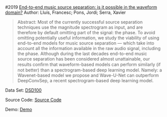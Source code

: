 #2019 [End-to-end music source separation: is it possible in the waveform domain?](http://arxiv.org/abs/1810.12187)
Author: Lluís, Francesc; Pons, Jordi; Serra, Xavier
>Abstract: Most of the currently successful source separation techniques use the magnitude spectrogram as input, and are therefore by default omitting part of the signal: the phase. To avoid omitting potentially useful information, we study the viability of using end-to-end models for music source separation — which take into account all the information available in the raw audio signal, including the phase. Although during the last decades end-to-end music source separation has been considered almost unattainable, our results conﬁrm that waveform-based models can perform similarly (if not better) than a spectrogram-based deep learning model. Namely: a Wavenet-based model we propose and Wave-U-Net can outperform DeepConvSep, a recent spectrogram-based deep learning model.

Data Set: [DSD100](https://sigsep.github.io/datasets/dsd100.html)

Source Code: [Source Code](https://github.com/francesclluis/source-separation-wavenet)

Demo: [Demo](http://jordipons.me/apps/end-to-end-music-source-separation/)


